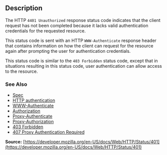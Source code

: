 ## Description

The HTTP `4401 Unauthorized` response status code indicates that the client request has not been
completed because it lacks valid authentication credentials for the requested resource.

This status code is sent with an HTTP `WWW-Authenticate` response header that contains
information on how the client can request for the resource again after prompting the user for authentication credentials.

This status code is similar to the `403 Forbidden` status code, except that in situations resulting in this
status code, user authentication can allow access to the resource.

### See Also

- [Spec](https://www.rfc-editor.org/rfc/rfc9110#status.401)
- [HTTP authentication](https://developer.mozilla.org/en-US/docs/Web/HTTP/Authentication)
- [WWW-Authenticate](https://developer.mozilla.org/en-US/docs/Web/HTTP/Headers/WWW-Authenticate)
- [Authorization](https://developer.mozilla.org/en-US/docs/Web/HTTP/Headers/Authorization)
- [Proxy-Authenticate](https://developer.mozilla.org/en-US/docs/Web/HTTP/Headers/Proxy-Authenticate)
- [Proxy-Authorization](https://developer.mozilla.org/en-US/docs/Web/HTTP/Headers/Proxy-Authorization)
- [403 Forbidden](https://http.cat/status/403)
- [407 Proxy Authentication Required](https://http.cat/status/407)

**Source:** [https://developer.mozilla.org/en-US/docs/Web/HTTP/Status/401](https://developer.mozilla.org/en-US/docs/Web/HTTP/Status/401)
